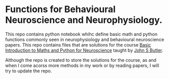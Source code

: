 # Functions for Behavioural Neuroscience and Neurophysiology.

This repo contains python notebook whihc define basic math and python functions commonly seen in neurophysiology and behavioural neuroscience papers. This repo contains files that are solutions for the course [Basic Introduction to Maths and Python for Neuroscience](https://github.com/john-s-butler-dit/Basic-Introduction-to-Python) taught by [John S Butler](https://johnsbutler.netlify.app/).

Although the repo is created to store the solutions for the course, as and when I come acorss more methods in my work or by reading papers, I will try to update the repo.

